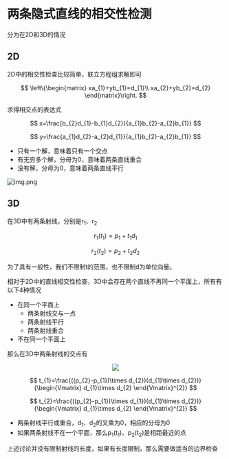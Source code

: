 # 两条隐式直线的相交性检测

分为在2D和3D的情况

## 2D

2D中的相交性检查比较简单，联立方程组求解即可

$$
\left\{\begin{matrix}
xa_{1}+yb_{1}=d_{1}\\
xa_{2}+yb_{2}=d_{2}
\end{matrix}\right.
$$

求得相交点的表达式

$$
x=\frac{b_{2}d_{1}-b_{1}d_{2}}{a_{1}b_{2}-a_{2}b_{1}}
$$

$$
y=\frac{a_{1}d_{2}-a_{2}d_{1}}{a_{1}b_{2}-a_{2}b_{1}}
$$

- 只有一个解，意味着只有一个交点
- 有无穷多个解，分母为0，意味着两条直线重合
- 没有解，分母为0，意味着两条直线平行

![img.png](/imgs/visual/3d-math/geometry-check-4.png)

## 3D

在3D中有两条射线，分别是r<sub>1</sub>、r<sub>2</sub>

$$
r_{1}(t_{1})=p_{1}+t_{1}d_{1}
$$

$$
r_{2}(t_{2})=p_{2}+t_{2}d_{2}
$$

为了具有一般性，我们不限制t的范围，也不限制d为单位向量。

相对于2D中的直线相交性检查，3D中会存在两个直线不再同一个平面上，所有有以下4种情况

- 在同一个平面上
  - 两条射线交与一点
  - 两条射线平行
  - 两条射线重合
- 不在同一个平面上

那么在3D中两条射线的交点有

<div style="display: flex;justify-content: center" >
<img src="/imgs/visual/3d-math/geometry-check-5.png">
</div>

$$
t_{1}=\frac{((p_{2}-p_{1})\times d_{2})(d_{1}\times d_{2})}{\begin{Vmatrix}
d_{1}\times d_{2}
\end{Vmatrix}^{2}}
$$

$$
t_{2}=\frac{((p_{2}-p_{1})\times d_{1})(d_{1}\times d_{2})}{\begin{Vmatrix}
d_{1}\times d_{2}
\end{Vmatrix}^{2}}
$$

- 两条射线平行或重合，d<sub>1</sub>、d<sub>2</sub>的叉乘为0，相应的分母为0
- 如果两条射线不在一个平面，那么p<sub>1</sub>(t<sub>1</sub>)、p<sub>2</sub>(t<sub>2</sub>)是相距最近的点

上述讨论并没有限制射线的长度，如果有长度限制，那么需要做适当的边界检查

